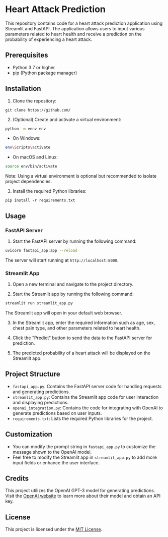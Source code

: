 # Heart Attack Prediction

This repository contains code for a heart attack prediction application using Streamlit and FastAPI. The application allows users to input various parameters related to heart health and receive a prediction on the probability of experiencing a heart attack.

## Prerequisites

- Python 3.7 or higher
- pip (Python package manager)

## Installation

1. Clone the repository:

```git
git clone https://github.com/
```

2. (Optional) Create and activate a virtual environment:

```bash
python -m venv env
```

- On Windows:

```bash
env\Scripts\activate
```

- On macOS and Linux:

```bash
source env/bin/activate
```

Note: Using a virtual environment is optional but recommended to isolate project dependencies.

3. Install the required Python libraries:

```git
pip install -r requirements.txt
```

## Usage

### FastAPI Server

1. Start the FastAPI server by running the following command:

```bash
uvicorn fastapi_app:app --reload
```

The server will start running at `http://localhost:8000`.

### Streamlit App

1. Open a new terminal and navigate to the project directory.

2. Start the Streamlit app by running the following command:

```bash
streamlit run streamlit_app.py
```

The Streamlit app will open in your default web browser.

3. In the Streamlit app, enter the required information such as age, sex, chest pain type, and other parameters related to heart health.

4. Click the "Predict" button to send the data to the FastAPI server for prediction.

5. The predicted probability of a heart attack will be displayed on the Streamlit app.

## Project Structure

- `fastapi_app.py`: Contains the FastAPI server code for handling requests and generating predictions.
- `streamlit_app.py`: Contains the Streamlit app code for user interaction and displaying predictions.
- `openai_integration.py`: Contains the code for integrating with OpenAI to generate predictions based on user inputs.
- `requirements.txt`: Lists the required Python libraries for the project.

## Customization

- You can modify the prompt string in `fastapi_app.py` to customize the message shown to the OpenAI model.
- Feel free to modify the Streamlit app in `streamlit_app.py` to add more input fields or enhance the user interface.

## Credits

This project utilizes the OpenAI GPT-3 model for generating predictions. Visit the [OpenAI website](https://openai.com/) to learn more about their model and obtain an API key.

## License

This project is licensed under the [MIT License](LICENSE).
